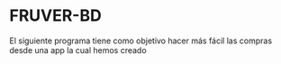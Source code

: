 # FRUVER-BD
El siguiente programa tiene como objetivo hacer más fácil las compras desde una app la cual hemos creado
